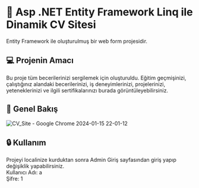 # 📌 Asp .NET Entity Framework Linq ile Dinamik CV Sitesi

Entity Framework ile oluşturulmuş bir web form projesidir.

## 💻 Projenin Amacı
Bu proje tüm becerilerinizi sergilemek için oluşturuldu. Eğitim geçmişinizi, çalıştığınız alandaki becerilerinizi, iş deneyimlerinizi, projelerinizi, yeteneklerinizi ve ilgili sertifikalarınızı burada görüntüleyebilirsiniz. 

## 👀 Genel Bakış  

![CV_Site - Google Chrome 2024-01-15 22-01-12](https://github.com/Fatmaaktar/CvEntity/assets/106100226/87798d8c-56ea-4c54-aae2-14604535b7f4)  



## 🔒 Kullanım  
Projeyi localinize kurduktan sonra Admin Giriş sayfasından giriş yapıp değişiklik yapabilirsiniz.  
Kullanıcı Adı: a  
Şifre: 1  





